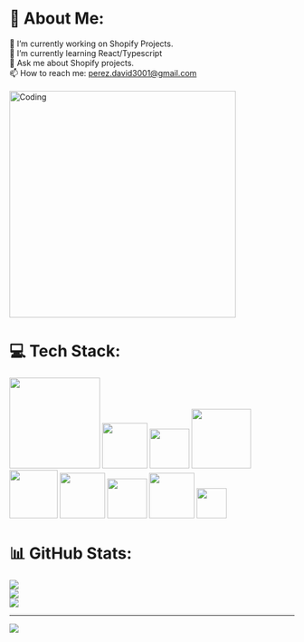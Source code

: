 # 💫 About Me:
🔭 I’m currently working on Shopify Projects.<br>🌱 I’m currently learning React/Typescript <br>💬 Ask me about Shopify projects.<br>📫 How to reach me: perez.david3001@gmail.com<br>
<br>
<img alt="Coding" width="400px" src="https://mir-s3-cdn-cf.behance.net/project_modules/max_1200/06f21a161921919.63cd7887d0a70.gif">

# 💻 Tech Stack:
<p>
<div align="left">
<img width="160px" src="https://img.shields.io/badge/Visual Studio Code-007ACC?style-for-the-badge&logo=visualstudiocode&logoColor=white">
<img width="80px" src="https://img.shields.io/badge/HTML5-E34F26?style-for-the-badge&logo=html5&logoColor=white">
<img width="70px" src="https://img.shields.io/badge/CSS3-1572B6?style-for-the-badge&logo=css3&logoColor=white">
<img width="105px" src="https://img.shields.io/badge/JavaScript-F7DF1E?style-for-the-badge&logo=javascript&logoColor=black">
<img width="85px" src="https://img.shields.io/badge/Shopify-7AB55C?style-for-the-badge&logo=shopify&logoColor=white">
<img width="80px" src="https://img.shields.io/badge/jQuery-0769AD?style-for-the-badge&logo=jquery&logoColor=white">
<img width="70px" src="https://img.shields.io/badge/JSON-000000?style-for-the-badge&logo=json&logoColor=white">
<img width="80px" src="https://img.shields.io/badge/Github-181717?style-for-the-badge&logo=github&logoColor=white">
<img width="53px" src="https://img.shields.io/badge/Git-F05032?style-for-the-badge&logo=git&logoColor=white">
</div>
</p>

# 📊 GitHub Stats:
![](https://github-readme-stats.vercel.app/api?username=dperez00&theme=vue-dark&hide_border=true&include_all_commits=true&count_private=true)<br/>
![](https://github-readme-streak-stats.herokuapp.com/?user=dperez00&theme=vue-dark&hide_border=true)<br/>
![](https://github-readme-stats.vercel.app/api/top-langs/?username=dperez00&theme=vue-dark&hide_border=true&include_all_commits=true&count_private=true&layout=compact)

---
[![](https://visitcount.itsvg.in/api?id=dperez00&icon=0&color=0)](https://visitcount.itsvg.in)

